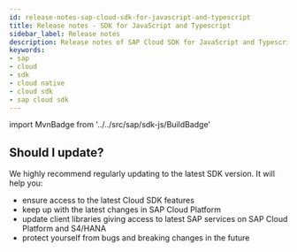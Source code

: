 ```yaml
---
id: release-notes-sap-cloud-sdk-for-javascript-and-typescript
title: Release notes - SDK for JavaScript and Typescript
sidebar_label: Release notes
description: Release notes of SAP Cloud SDK for JavaScript and Typescript, stay up to date with the recent features, fixes, dependency updates and recommendedations.
keywords:
- sap
- cloud
- sdk
- cloud native
- cloud sdk
- sap cloud sdk
---
```

import MvnBadge from '../../src/sap/sdk-js/BuildBadge'

<BuildBadge />


## Should I update?
We highly recommend regularly updating to the latest SDK version. It will help you:

- ensure access to the latest Cloud SDK features
- keep up with the latest changes in SAP Cloud Platform
- update client libraries giving access to latest SAP services on SAP Cloud Platform and S4/HANA
- protect yourself from bugs and breaking changes in the future


##
